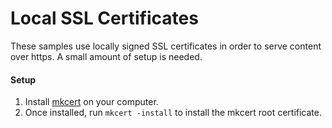 # Local SSL Certificates

These samples use locally signed SSL certificates in order to serve content over https. A small amount of setup is needed.

#### Setup

1. Install [mkcert](https://github.com/FiloSottile/mkcert#installation) on your computer.
2. Once installed, run `mkcert -install` to install the mkcert root certificate.
